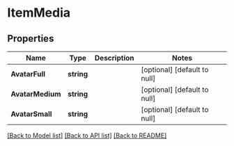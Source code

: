 # ItemMedia

## Properties
Name | Type | Description | Notes
------------ | ------------- | ------------- | -------------
**AvatarFull** | **string** |  | [optional] [default to null]
**AvatarMedium** | **string** |  | [optional] [default to null]
**AvatarSmall** | **string** |  | [optional] [default to null]

[[Back to Model list]](../README.md#documentation-for-models) [[Back to API list]](../README.md#documentation-for-api-endpoints) [[Back to README]](../README.md)


